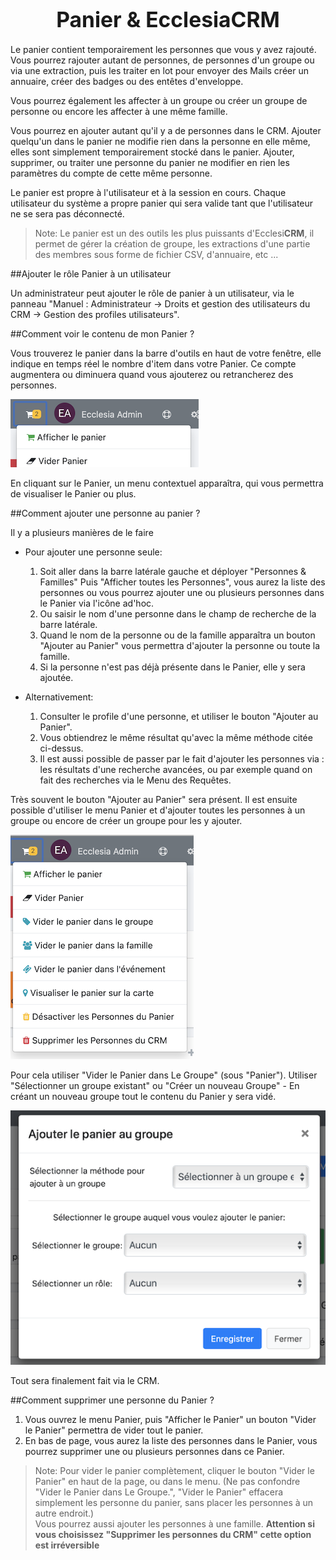 # <center><big>Panier & Ecclesia**CRM** </big></center>

Le panier contient temporairement les personnes que vous y avez rajouté. Vous pourrez rajouter autant de personnes, de personnes d'un groupe ou via une extraction, puis les traiter en lot pour envoyer des Mails créer un annuaire, créer des badges ou des entêtes d'enveloppe.

Vous pourrez également les affecter à un groupe ou créer un groupe de personne ou encore les affecter à une même famille.

Vous pourrez en ajouter autant qu'il y a de personnes dans le CRM. Ajouter quelqu'un dans le panier ne modifie rien dans la personne en elle même, elles sont simplement temporairement stocké dans le panier. Ajouter, supprimer, ou traiter une personne du panier ne modifier en rien les paramètres du compte de cette même personne.

Le panier est propre à l'utilisateur et à la session en cours. Chaque utilisateur du système a propre panier qui sera valide tant que l'utilisateur ne se sera pas déconnecté.

> Note: Le panier est un des outils les plus puissants d'Ecclesi**CRM**, il permet de gérer la création de groupe, les extractions d'une partie des membres sous forme de fichier CSV, d'annuaire, etc ...

##Ajouter le rôle Panier à un utilisateur

Un administrateur peut ajouter le rôle de panier à un utilisateur, via le panneau "Manuel : Administrateur → Droits et gestion des utilisateurs du CRM → Gestion des profiles utilisateurs".

##Comment voir le contenu de mon Panier ?

Vous trouverez le panier dans la barre d'outils en haut de votre fenêtre, elle indique en temps réel le nombre d'item dans votre Panier. Ce compte augmentera ou diminuera quand vous ajouterez ou retrancherez des personnes.

![Screenshot](../../img/cart/cart1.png)<br>

En cliquant sur le Panier, un menu contextuel apparaîtra, qui vous permettra de visualiser le Panier ou plus.

##Comment ajouter une personne au panier ?

Il y a plusieurs manières de le faire

- Pour ajouter une personne seule:

    1. Soit aller dans la barre latérale gauche et déployer "Personnes & Familles" Puis "Afficher toutes les Personnes", vous aurez la liste des personnes ou vous pourrez ajouter une ou plusieurs personnes dans le Panier via l'icône ad'hoc.
    2. Ou saisir le nom d'une personne dans le champ de recherche de la barre latérale.
    3. Quand le nom de la personne ou de la famille apparaîtra un bouton "Ajouter au Panier" vous permettra d'ajouter la personne ou toute la famille.
    4. Si la personne n'est pas déjà présente dans le Panier, elle y sera ajoutée.

- Alternativement:

    1. Consulter le profile d'une personne, et utiliser le bouton "Ajouter au Panier".
    2. Vous obtiendrez le même résultat qu'avec la même méthode citée ci-dessus.
    3. Il est aussi possible de passer par le fait d'ajouter les personnes via : les résultats d'une recherche avancées, ou par exemple quand on fait des recherches via le Menu des Requêtes.
    
    
Très souvent le bouton "Ajouter au Panier" sera présent. Il est ensuite possible d'utiliser le menu Panier et d'ajouter toutes les personnes à un groupe ou encore de créer un groupe pour les y ajouter.

![Screenshot](../../img/cart/cart2.png)

Pour cela utiliser "Vider le Panier dans Le Groupe" (sous "Panier"). Utiliser "Sélectionner un groupe existant" ou "Créer un nouveau Groupe" - En créant un nouveau groupe tout le contenu du Panier y sera vidé.

![Screenshot](../../img/cart/cart3.png)

Tout sera finalement fait via le CRM.

##Comment supprimer une personne du Panier ?

1. Vous ouvrez le menu Panier, puis "Afficher le Panier" un bouton "Vider le Panier" permettra de vider tout le panier.
2. En bas de page, vous aurez la liste des personnes dans le Panier, vous pourrez supprimer une ou plusieurs personnes dans ce Panier.

> Note: Pour vider le panier complètement, cliquer le bouton "Vider le Panier" en haut de la page, ou dans le menu. (Ne pas confondre "Vider le Panier dans Le Groupe.", "Vider le Panier" effacera simplement les personne du panier, sans placer les personnes à un autre endroit.)<br>Vous pourrez aussi ajouter les personnes à une famille. **Attention si vous choisissez "Supprimer les personnes du CRM" cette option est irréversible**